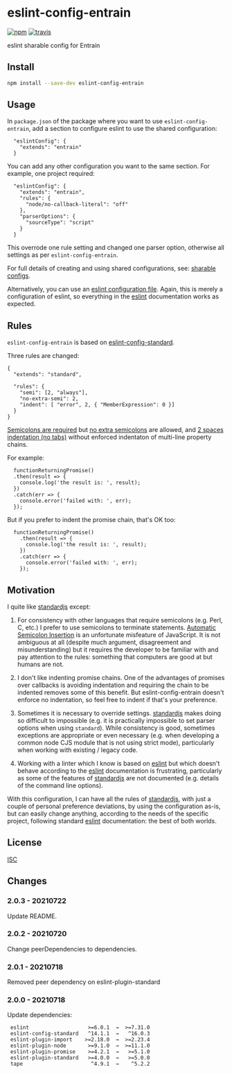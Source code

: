 # eslint-config-entrain

[![npm][npm-image]][npm-url]
[![travis][travis-image]][travis-url]

[npm-image]: https://img.shields.io/npm/v/eslint-config-semistandard.svg?style=flat-square
[npm-url]: https://www.npmjs.com/package/eslint-config-semistandard
[travis-image]: https://img.shields.io/travis/standard/eslint-config-semistandard.svg?style=flat-square
[travis-url]: https://travis-ci.org/standard/eslint-config-semistandard

eslint sharable config for Entrain

## Install

```bash
npm install --save-dev eslint-config-entrain
```

## Usage

In `package.json` of the package where you want to use
`eslint-config-entrain`, add a section to configure eslint to use the shared
configuration:

```
  "eslintConfig": {
    "extends": "entrain"
  }
```

You can add any other configuration you want to the same section. For
example, one project required:

```
  "eslintConfig": {
    "extends": "entrain",
    "rules": {
      "node/no-callback-literal": "off"
    },
    "parserOptions": {
      "sourceType": "script"
    }
  }
```

This overrode one rule setting and changed one parser option, otherwise all
settings as per `eslint-config-entrain`.

For full details of creating and using shared configurations, see: 
[sharable configs](http://eslint.org/docs/developer-guide/shareable-configs).

Alternatively, you can use an
[eslint configuration file](https://eslint.org/docs/user-guide/configuring/configuration-files#configuration-file-formats).
Again, this is merely a configuration of eslint, so everything in the
[eslint](https://eslint.org/) documentation works as expected.


## Rules

`eslint-config-entrain` is based on
[eslint-config-standard](https://github.com/feross/eslint-config-standard).

Three rules are changed:

```
{
  "extends": "standard",

  "rules": {
    "semi": [2, "always"],
    "no-extra-semi": 2,
    "indent": [ "error", 2, { "MemberExpression": 0 }]
  }
}
```

[Semicolons are required](https://eslint.org/docs/rules/semi)
but [no extra semicolons](https://eslint.org/docs/rules/no-extra-semi)
are allowed, and
[2 spaces indentation (no tabs)](https://eslint.org/docs/rules/indent)
without enforced indentaton of multi-line property chains.

For example:

```
  functionReturningPromise()
  .then(result => {
    console.log('the result is: ', result);
  })
  .catch(err => {
    console.error('failed with: ', err);
  });
```

But if you prefer to indent the promise chain, that's OK too:

```
  functionReturningPromise()
    .then(result => {
      console.log('the result is: ', result);
    })
    .catch(err => {
      console.error('failed with: ', err);
    });
```

## Motivation

I quite like [standardjs](https://standardjs.com/) except:

 1. For consistency with other languages that require semicolons (e.g. Perl,
    C, etc.) I prefer to use semicolons to terminate statements. [Automatic
    Semicolon
    Insertion](http://www.ecma-international.org/ecma-262/5.1/#sec-7.9) is
    an unfortunate misfeature of JavaScript. It is not ambiguous at all
    (despite much argument, disagreement and misunderstanding) but it
    requires the developer to be familiar with and pay attention to the
    rules: something that computers are good at but humans are not.

 2. I don't like indenting promise chains. One of the advantages of promises
    over callbacks is avoiding indentation and requiring the chain to be
    indented removes some of this benefit. But eslint-config-entrain doesn't
    enforce no indentation, so feel free to indent if that's your
    preference.

 3. Sometimes it is necessary to override settings.
    [standardjs](https://standardjs.com/) makes doing so difficult to
    impossible (e.g. it is practically impossible to set parser options when
    using `standard`). While consistency is good, sometimes exceptions are
    appropriate or even necessary (e.g. when developing a common node CJS
    module that is not using strict mode), particularly when working with
    existing / legacy code. 

 4. Working with a linter which I know is based on
    [eslint](https://eslint.org) but which doesn't behave according to the
    [eslint](https://eslint.org) documentation is frustrating, particularly
    as some of the features of [standardjs](https://standardjs.com) are not
    documented (e.g. details of the command line options).

With this configuration, I can have all the rules of
[standardjs](https://standardjs.org), with just a couple of personal
preference deviations, by using the configuration as-is, but can easily
change anything, according to the needs of the specific project, following
standard [eslint](https://eslint.org) documentation: the best of both
worlds.

## License

[ISC](LICENSE.md)

## Changes

### 2.0.3 - 20210722

Update README.

### 2.0.2 - 20210720

Change peerDependencies to dependencies.

### 2.0.1 - 20210718

Removed peer dependency on eslint-plugin-standard

### 2.0.0 - 20210718

Update dependencies:

```
 eslint                   >=6.0.1  →  >=7.31.0
 eslint-config-standard   ^14.1.1  →   ^16.0.3
 eslint-plugin-import    >=2.18.0  →  >=2.23.4
 eslint-plugin-node       >=9.1.0  →  >=11.1.0
 eslint-plugin-promise    >=4.2.1  →   >=5.1.0
 eslint-plugin-standard   >=4.0.0  →   >=5.0.0
 tape                      ^4.9.1  →    ^5.2.2
```
